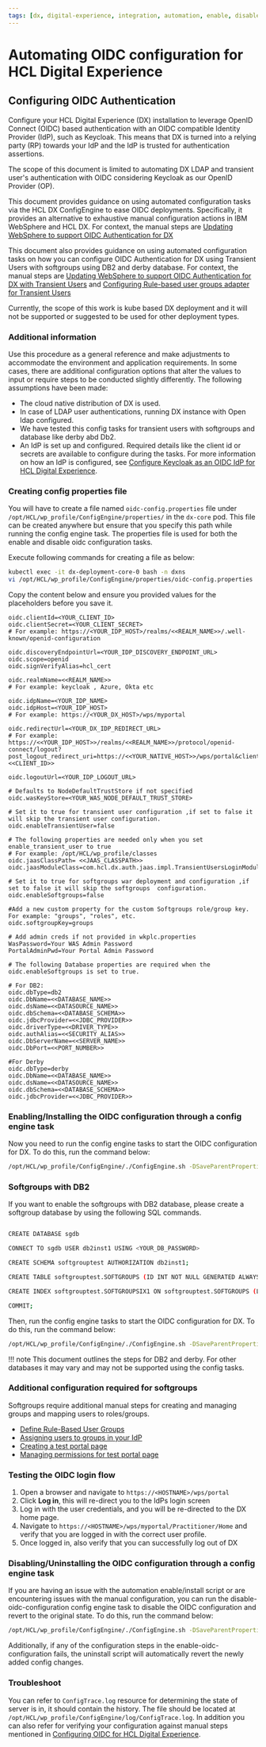 ```yaml
---
tags: [dx, digital-experience, integration, automation, enable, disable]
---
```


# Automating OIDC configuration for HCL Digital Experience

## Configuring OIDC Authentication

Configure your HCL Digital Experience (DX) installation to leverage OpenID Connect (OIDC) based authentication with an OIDC compatible Identity Provider (IdP), such as Keycloak. This means that DX is turned into a relying party (RP) towards your IdP and the IdP is trusted for authentication assertions.

The scope of this document is limited to automating DX LDAP and transient user's authentication with OIDC considering Keycloak as our OpenID Provider (OP).

This document provides guidance on using automated configuration tasks via the HCL DX ConfigEngine to ease OIDC deployments. Specifically, it provides an alternative to exhaustive manual configuration actions in IBM WebSphere and HCL DX. For context, the manual steps are [Updating WebSphere to support OIDC Authentication for DX](../dx-update-webshpere-for-oidc.md)

This document also provides guidance on using automated configuration tasks on how you can configure OIDC Authentication for DX using Transient Users with softgroups using DB2 and derby database. For context, the manual steps are [Updating WebSphere to support OIDC Authentication for DX with Transient Users](../transient-users/dx-update-webshpere-for-oidc-transient-users.md) and [Configuring Rule-based user groups adapter for Transient Users](../transient-users/transient-users-softgroups-configuration.md)

Currently, the scope of this work is kube based DX deployment and it will not be supported or suggested to be used for other deployment types.

### Additional information

Use this procedure as a general reference and make adjustments to accommodate the environment and application requirements. In some cases, there are additional configuration options that alter the values to input or require steps to be conducted slightly differently. The following assumptions have been made:

- The cloud native distribution of DX is used.
- In case of LDAP user authentications, running DX instance with Open ldap configured.
- We have tested this config tasks for transient users with softgroups and database like derby abd Db2. 
- An IdP is set up and configured. Required details like the client id or secrets are available to configure during the tasks. For more information on how an IdP is configured, see [Configure Keycloak as an OIDC IdP for HCL Digital Experience](https://github.com/HCL-TECH-SOFTWARE/hclds-keycloak/blob/main/docs/integration/ds-integration/dx/dx-keycloak-configuration.md).

### Creating config properties file

You will have to create a file named `oidc-config.properties` file under `/opt/HCL/wp_profile/ConfigEngine/properties/` in the `dx-core` pod. This file can be created anywhere but ensure that you specify this path while running the config engine task. The properties file is used for both the enable and disable oidc configuration tasks.

Execute following commands for creating a file as below:

```sh
kubectl exec -it dx-deployment-core-0 bash -n dxns
vi /opt/HCL/wp_profile/ConfigEngine/properties/oidc-config.properties
```

Copy the content below and ensure you provided values for the placeholders before you save it.

```properties
oidc.clientId=<YOUR_CLIENT_ID>
oidc.clientSecret=<YOUR_CLIENT_SECRET>
# For example: https://<YOUR_IDP_HOST>/realms/<<REALM_NAME>>/.well-known/openid-configuration

oidc.discoveryEndpointUrl=<YOUR_IDP_DISCOVERY_ENDPOINT_URL>
oidc.scope=openid
oidc.signVerifyAlias=hcl_cert

oidc.realmName=<<REALM_NAME>>
# For example: keycloak , Azure, Okta etc

oidc.idpName=<YOUR_IDP_NAME>
oidc.idpHost=<YOUR_IDP_HOST>
# For example: https://<YOUR_DX_HOST>/wps/myportal

oidc.redirectUrl=<YOUR_DX_IDP_REDIRECT_URL>
# For example: https://<<YOUR_IDP_HOST>>/realms/<<REALM_NAME>>/protocol/openid-connect/logout?post_logout_redirect_uri=https://<<YOUR_NATIVE_HOST>>/wps/portal&client_id=<<CLIENT_ID>>

oidc.logoutUrl=<YOUR_IDP_LOGOUT_URL>

# Defaults to NodeDefaultTrustStore if not specified
oidc.wasKeyStore=<YOUR_WAS_NODE_DEFAULT_TRUST_STORE>

# Set it to true for transient user configuration ,if set to false it will skip the transient user configuration.
oidc.enableTransientUser=false

# The following properties are needed only when you set enable_transient_user to true
# For example: /opt/HCL/wp_profile/classes
oidc.jaasClassPath= <<JAAS_CLASSPATH>>
oidc.jaasModuleClass=com.hcl.dx.auth.jaas.impl.TransientUsersLoginModule

# Set it to true for softgroups war deployment and configuration ,if set to false it will skip the softgroups  configuration.
oidc.enableSoftgroups=false

#Add a new custom property for the custom Softgroups role/group key. For example: "groups", "roles", etc.
oidc.softgroupKey=groups

# Add admin creds if not provided in wkplc.properties
WasPassword=Your WAS Admin Password
PortalAdminPwd=Your Portal Admin Password

# The following Database properties are required when the oidc.enableSoftgroups is set to true.

# For DB2:
oidc.dbType=db2
oidc.DbName=<<DATABASE_NAME>>
oidc.dsName=<<DATASOURCE_NAME>>
oidc.dbSchema=<<DATABASE_SCHEMA>>
oidc.jdbcProvider=<<JDBC_PROVIDER>>
oidc.driverType=<<DRIVER_TYPE>>
oidc.authAlias=<<SECURITY_ALIAS>>
oidc.DbServerName=<<SERVER_NAME>>
oidc.DbPort=<<PORT_NUMBER>>

#For Derby
oidc.dbType=derby
oidc.DbName=<<DATABASE_NAME>>
oidc.dsName=<<DATASOURCE_NAME>>
oidc.dbSchema=<<DATABASE_SCHEMA>>
oidc.jdbcProvider=<<JDBC_PROVIDER>>
```

### Enabling/Installing the OIDC configuration through a config engine task

Now you need to run the config engine tasks to start the OIDC configuration for DX. To do this, run the command below:

```sh
/opt/HCL/wp_profile/ConfigEngine/./ConfigEngine.sh -DSaveParentProperties=true -DparentProperties="/opt/HCL/wp_profile/ConfigEngine/properties/oidc-config.properties" enable-oidc-configuration
```

### Softgroups with DB2

If you want to enable the softgroups with DB2 database, please create a softgroup database by using the following SQL commands.

```sh

CREATE DATABASE sgdb

CONNECT TO sgdb USER db2inst1 USING <YOUR_DB_PASSWORD>

CREATE SCHEMA softgrouptest AUTHORIZATION db2inst1;

CREATE TABLE softgrouptest.SOFTGROUPS (ID INT NOT NULL GENERATED ALWAYS AS IDENTITY, GROUPNAME VARCHAR(128) NOT NULL, RULE VARCHAR(300) NOT NULL, DESCRIPTION VARCHAR(512), LASTMODIFIED TIMESTAMP, PRIMARY KEY (ID), UNIQUE (GROUPNAME));

CREATE INDEX softgrouptest.SOFTGROUPSIX1 ON softgrouptest.SOFTGROUPS (LASTMODIFIED DESC);

COMMIT;
```

Then, run the config engine tasks to start the OIDC configuration for DX. To do this, run the command below:

```sh
/opt/HCL/wp_profile/ConfigEngine/./ConfigEngine.sh -DSaveParentProperties=true -DparentProperties="/opt/HCL/wp_profile/ConfigEngine/properties/oidc-config.properties" enable-oidc-configuration
```

!!! note
        This document outlines the steps for DB2 and derby. For other databases it may vary and may not be supported using the config tasks.

### Additional configuration required for softgroups

Softgroups require additional manual steps for creating and managing groups and mapping users to roles/groups.

- [Define Rule-Based User Groups](../transient-users/transient-users-softgroups-configuration#define-rule-based-user-groups)
- [Assigning users to groups in your IdP](../transient-users/transient-users-softgroups-configuration#assigning-users-to-groups-in-your-idp)
- [Creating a test portal page](../transient-users/transient-users-softgroups-configuration#creating-a-test-portal-page)
- [Managing permissions for test portal page](../transient-users/transient-users-softgroups-configuration#managing-permissions-for-test-portal-page)


### Testing the OIDC login flow

1. Open a browser and navigate to `https://<HOSTNAME>/wps/portal`
1. Click **Log in**, this will re-direct you to the IdPs login screen
1. Log in with the user credentials, and you will be re-directed to the DX home page.
1. Navigate to `https://<HOSTNAME>/wps/myportal/Practitioner/Home` and verify that you are logged in with the correct user profile.
1. Once logged in, also verify that you can successfully log out of DX


### Disabling/Uninstalling the OIDC configuration through a config engine task

If you are having an issue with the automation enable/install script or are encountering issues with the manual configuration, you can run the disable-oidc-configuration config engine task to disable the OIDC configuration and revert to the original state. To do this, run the command below:

```sh
/opt/HCL/wp_profile/ConfigEngine/./ConfigEngine.sh -DSaveParentProperties=true -DparentProperties="/opt/HCL/wp_profile/ConfigEngine/properties/oidc-config.properties" disable-oidc-configuration
```

Additionally, if any of the configuration steps in the enable-oidc-configuration fails, the uninstall script will automatically revert the newly added config changes.

### Troubleshoot

You can refer to `ConfigTrace.log` resource for determining the state of server is in, it should contain the history. The file should be located at `/opt/HCL/wp_profile/ConfigEngine/log/ConfigTrace.log`. In addition you can also refer for verifying your configuration against manual steps mentioned in [Configuring OIDC for HCL Digital Experience](../index.md).
